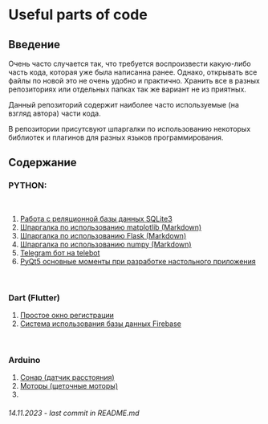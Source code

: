 # Useful parts of code


## **Введение**

Очень часто случается так, что требуется воспроизвести какую-либо часть кода, которая уже была написанна ранее. Однако, открывать все файлы по новой это не очень удобно и практично. Хранить все в разных репозиториях или отдельных папках так же вариант не из приятных.

Данный репозиторий содержит наиболее часто используемые (на взгляд автора) части кода.

В репозитории присутсвуют шпаргалки по использованию некоторых библиотек и плагинов для разных языков программирования.

## **Содержание**
### **PYTHON**:

<br>

1. [Работа с реляционной базы данных SQLite3](/scr/sqlite3.ipynb)
2. [Шпаргалка по использованию matplotlib (Markdown)](/cheat-sheets/matplotlib.md)
3. [Шпаргалка по использованию Flask (Markdown)](/cheat-sheets/Flask.md)
4. [Шпаргалка по использованию numpy (Markdown)](/cheat-sheets/numpy.md)
5. [Telegram бот на telebot](/scr/telegram-bot-telebot.ipynb)
6. [PyQt5 основные моменты при разработке настольного приложения](/scr/pyqt5.ipynb)

<br>

### **Dart (Flutter)**

1. [Простое окно регистрации](/scr/login-page.ipynb)
2. [Система использования базы данных Firebase]()

<br>

### **Arduino**

1. [Сонар (датчик расстояния)]()
2. [Моторы (щеточные моторы)]()
3. 


###### 14.11.2023 - last commit in README.md